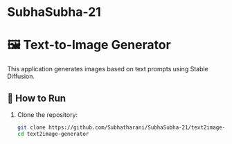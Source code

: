# SubhaSubha-21
# 🖼 Text-to-Image Generator

This application generates images based on text prompts using Stable Diffusion.

## 📌 How to Run

1. Clone the repository:
   ```bash
   git clone https://github.com/Subhatharani/SubhaSubha-21/text2image-generator.git
   cd text2image-generator
